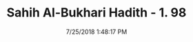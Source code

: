 ---
title        : "Sahih Al-Bukhari Hadith - 1. 98"
date         : 7/25/2018 1:48:17 PM
draft        : false
type         : "hadith"
layout       : "hadith"
BookCode     : "SHB"
VolumeNumber : "1"
HadithNumber : "98"
categories  :  ["Knowledge-Eagerness to learn the Hadith"]
tags  :  ["Abu Huraira"]
---